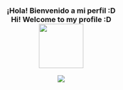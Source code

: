 <h3 align="center">
  ¡Hola! Bienvenido a mi perfil :D
  <br>
  Hi! Welcome to my profile :D
  <br>
  <img src=https://media.giphy.com/media/W5TEa73iw1fnSVjjZZ/giphy.gif width="100">
</h3>

<p align="center">
  <a href="[https://github.com/DenverCoder1/readme-typing-svg"><img src="https://readme-typing-svg.herokuapp.com?                        lines=I+like+videogames+and+TWICE;Learning+with+patience"></a>
</p>
